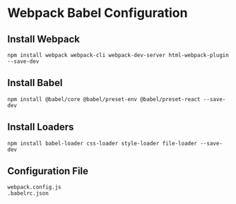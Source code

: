 # Webpack Babel Configuration

## Install Webpack

    npm install webpack webpack-cli webpack-dev-server html-webpack-plugin --save-dev

## Install Babel

    npm install @babel/core @babel/preset-env @babel/preset-react --save-dev

## Install Loaders

    npm install babel-loader css-loader style-loader file-loader --save-dev

## Configuration File

    webpack.config.js
    .babelrc.json
